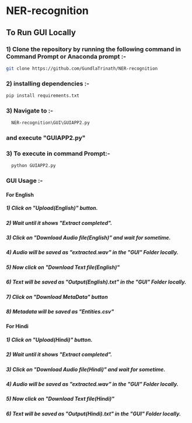 # NER-recognition
## To Run GUI Locally 
### 1) Clone the repository by running the following command in Command Prompt or Anaconda prompt :-
  ```bash
  git clone https://github.com/GundlaTrinath/NER-recognition
  ```
### 2) installing dependencies :-
  ```bash
  pip install requirements.txt
   ```
### 3) Navigate to :-
```bash
  NER-recognition\GUI\GUIAPP2.py
   ```
   ### and execute "GUIAPP2.py"
### 3) To execute in command Prompt:-
```bash
  python GUIAPP2.py
   ```
### GUI Usage :-
#### For English 
##### 1) Click on "Upload(English)" button.
##### 2) Wait until it shows "Extract completed".
##### 3) Click on "Download Audio file(English)" and wait for sometime.
##### 4) Audio will be saved as "extracted.wav" in the "GUI" Folder locally.
##### 5) Now click on "Download Text file(English)"
##### 6) Text will be saved as "Output(English).txt" in the "GUI" Folder locally.
##### 7) Click on "Download MetaData" button
##### 8) Metadata will be saved as "Entities.csv"
#### For Hindi
##### 1) Click on "Upload(Hindi)" button.
##### 2) Wait until it shows "Extract completed".
##### 3) Click on "Download Audio file(Hindi)" and wait for sometime.
##### 4) Audio will be saved as "extracted.wav" in the "GUI" Folder locally.
##### 5) Now click on "Download Text file(Hindi)"
##### 6) Text will be saved as "Output(Hindi).txt" in the "GUI" Folder locally.

